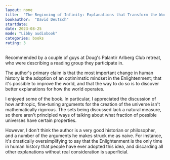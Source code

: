 ```yaml
---
layout: none
title:  "The Beginning of Infinity: Explanations that Transform the World"
bookauthor:  "David Deutsch"
startdate: 
date: 2023-08-25
mode: "Libby audiobook"
categories: books
rating: 3
---
```


Recommended by a couple of guys at Doug's Palantir Arlberg Club retreat, who
were describing a reading group they participate in. 

The author's primary claim is that the most important change in human history
is the adoption of an optimimstic mindset in the Enlightenment; that it's
possible to improve the world, and that the way to do so is to discover better
explanations for how the world operates.

I enjoyed some of the book. In particular, I appreciated the discussion of how
anthropic, fine-tuning arguments for the creation of the universe isn't
mathematically rigorous. The sets being discussed lack a natural measure, so
there aren't principled ways of talking about what fraction of possible
universes have certain properties.

However, I don't think the author is a very good historian or philosopher, and
a number of the arguments he makes struck me as naive. For instance, it's
drastically oversimplifying to say that the Enlightenment is the only time in
human history that people have ever adopted this idea, and discarding all other
explanations without real consideration is superficial.
